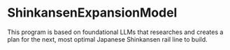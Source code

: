 # ShinkansenExpansionModel
This program is based on foundational LLMs that researches and creates a plan for the next, most optimal Japanese Shinkansen rail line to build.
